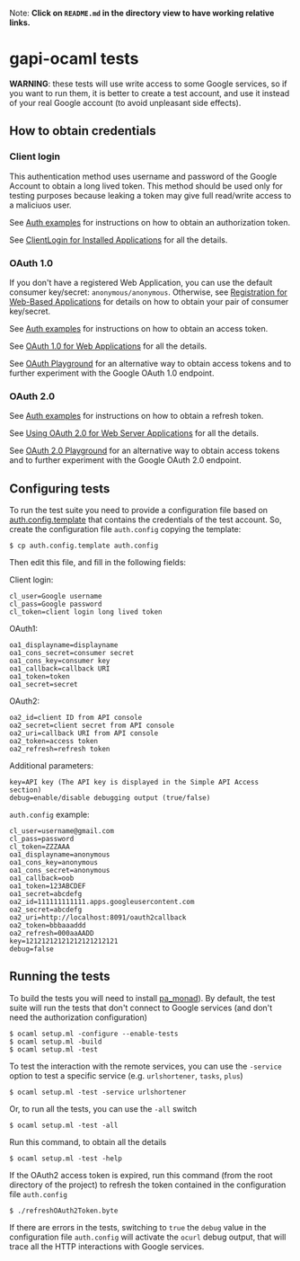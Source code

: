 Note: **Click on `README.md` in the directory view to have working relative
links.**

gapi-ocaml tests
================

**WARNING**: these tests will use write access to some Google services, so
if you want to run them, it is better to create a test account, and use it
instead of your real Google account (to avoid unpleasant side effects).

How to obtain credentials
-------------------------

### Client login

This authentication method uses username and password of the Google Account to
obtain a long lived token. This method should be used only for testing
purposes because leaking a token may give full read/write access to a
maliciuos user.

See [Auth examples](../../examples/auth/README.md) for instructions on how to
obtain an authorization token.

See [ClientLogin for Installed Applications](http://code.google.com/apis/accounts/docs/AuthForInstalledApps.html) for all the details.

### OAuth 1.0

If you don't have a registered Web Application, you can use the default
consumer key/secret: `anonymous/anonymous`. Otherwise, see [Registration for Web-Based Applications](http://code.google.com/apis/accounts/docs/RegistrationForWebAppsAuto.html)
for details on how to obtain your pair of consumer key/secret.

See [Auth examples](../../examples/auth/README.md) for instructions on how to
obtain an access token.

See [OAuth 1.0 for Web Applications](http://code.google.com/apis/accounts/docs/OAuth.html) for all the details.

See [OAuth Playground](http://googlecodesamples.com/oauth_playground/) for an
alternative way to obtain access tokens and to further experiment with the
Google OAuth 1.0 endpoint.

### OAuth 2.0

See [Auth examples](../../examples/auth/README.md) for instructions on how to
obtain a refresh token.

See [Using OAuth 2.0 for Web Server Applications](http://code.google.com/apis/accounts/docs/OAuth2WebServer.html) for all the details.

See [OAuth 2.0 Playground](https://code.google.com/oauthplayground/) for an
alternative way to obtain access tokens and to further experiment with the
Google OAuth 2.0 endpoint.

Configuring tests
-----------------

To run the test suite you need to provide a configuration file based on
[auth.config.template](../../config/auth.config.template) that contains the
credentials of the test account. So, create the configuration file
`auth.config` copying the template:

    $ cp auth.config.template auth.config

Then edit this file, and fill in the following fields:

Client login:

    cl_user=Google username
    cl_pass=Google password
    cl_token=client login long lived token

OAuth1:

    oa1_displayname=displayname
    oa1_cons_secret=consumer secret
    oa1_cons_key=consumer key
    oa1_callback=callback URI
    oa1_token=token
    oa1_secret=secret

OAuth2:

    oa2_id=client ID from API console
    oa2_secret=client secret from API console
    oa2_uri=callback URI from API console
    oa2_token=access token
    oa2_refresh=refresh token

Additional parameters:

    key=API key (The API key is displayed in the Simple API Access section)
    debug=enable/disable debugging output (true/false)

`auth.config` example:

    cl_user=username@gmail.com
    cl_pass=password
    cl_token=ZZZAAA
    oa1_displayname=anonymous
    oa1_cons_key=anonymous
    oa1_cons_secret=anonymous
    oa1_callback=oob
    oa1_token=123ABCDEF
    oa1_secret=abcdefg
    oa2_id=111111111111.apps.googleusercontent.com
    oa2_secret=abcdefg
    oa2_uri=http://localhost:8091/oauth2callback
    oa2_token=bbbaaaddd
    oa2_refresh=000aaAADD
    key=12121212121212121212121
    debug=false

Running the tests
-----------------

To build the tests you will need to install
[pa_monad](http://www.cas.mcmaster.ca/~carette/pa_monad/)). By default, the
test suite will run the tests that don't connect to Google services (and don't
need the authorization configuration)

    $ ocaml setup.ml -configure --enable-tests
    $ ocaml setup.ml -build
    $ ocaml setup.ml -test

To test the interaction with the remote services, you can use the `-service`
option to test a specific service (e.g. `urlshortener`, `tasks`, `plus`)

    $ ocaml setup.ml -test -service urlshortener

Or, to run all the tests, you can use the `-all` switch

    $ ocaml setup.ml -test -all

Run this command, to obtain all the details

    $ ocaml setup.ml -test -help

If the OAuth2 access token is expired, run this command (from the root
directory of the project) to refresh the token contained in the configuration
file `auth.config`

    $ ./refreshOAuth2Token.byte

If there are errors in the tests, switching to `true` the `debug` value in the
configuration file `auth.config` will activate the `ocurl` debug output, that
will trace all the HTTP interactions with Google services.

